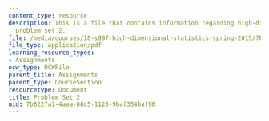 ```yaml
---
content_type: resource
description: This is a file that contains information regarding high-dimensional statistics
  problem set 2.
file: /media/courses/18-s997-high-dimensional-statistics-spring-2015/7b8227a14aaa88c511259baf354baf96_MIT18_S997S15_Assignment2.pdf
file_type: application/pdf
learning_resource_types:
- Assignments
ocw_type: OCWFile
parent_title: Assignments
parent_type: CourseSection
resourcetype: Document
title: Problem Set 2
uid: 7b8227a1-4aaa-88c5-1125-9baf354baf96
---
```

